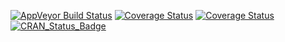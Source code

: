 [![AppVeyor Build Status](https://ci.appveyor.com/api/projects/status/github/<USERNAME>/<REPO>?branch=master&svg=true)](https://ci.appveyor.com/project/<USERNAME>/<REPO>) [![Coverage Status](https://img.shields.io/codecov/c/github/<USERNAME>/<REPO>/master.svg)](https://codecov.io/github/<USERNAME>/<REPO>?branch=master) [![Coverage Status](https://img.shields.io/codecov/c/github/<USERNAME>/<REPO>/master.svg)](https://codecov.io/github/<USERNAME>/<REPO>?branch=master) [![CRAN\_Status\_Badge](http://www.r-pkg.org/badges/version/fbmaterials)](http://cran.r-project.org/package=fbmaterials)
